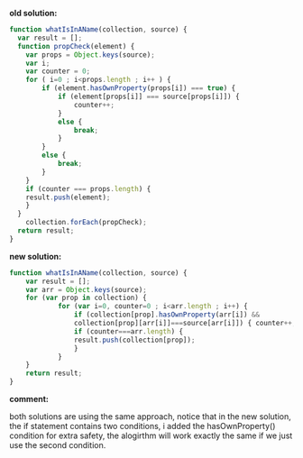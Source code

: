 **old solution:**
```javascript
function whatIsInAName(collection, source) {
  var result = [];
  function propCheck(element) {
    var props = Object.keys(source);
    var i;
    var counter = 0;
    for ( i=0 ; i<props.length ; i++ ) {
        if (element.hasOwnProperty(props[i]) === true) {
        	if (element[props[i]] === source[props[i]]) {
        		counter++;
        	}
        	else {
        		break;
        	}
        }
        else {
        	break;
        }
    }
    if (counter === props.length) {
    result.push(element);	
    }    
  }
    collection.forEach(propCheck);
  return result;
}
```

**new solution:**
```javascript
function whatIsInAName(collection, source) {
    var result = [];
    var arr = Object.keys(source);
    for (var prop in collection) {
            for (var i=0, counter=0 ; i<arr.length ; i++) {
                if (collection[prop].hasOwnProperty(arr[i]) &&
                collection[prop][arr[i]]===source[arr[i]]) { counter++; }
                if (counter===arr.length) {
                result.push(collection[prop]);
                }
            }
    }
    return result;
}
```
**comment:**

both solutions are using the same approach, notice that in the new solution, the if statement contains two conditions,
i added the hasOwnProperty() condition for extra safety, the alogirthm will work exactly the same if we just use the second condition.
